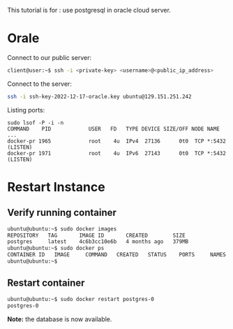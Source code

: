 This tutorial is for : use postgresql in oracle cloud server.

# Orale

Connect to our public server:

```bash
client@user:~$ ssh -i <private-key> <username>@<public_ip_address>
```

Connect to the server:

```bash
ssh -i ssh-key-2022-12-17-oracle.key ubuntu@129.151.251.242
```

Listing ports:

```
sudo lsof -P -i -n
COMMAND    PID            USER   FD   TYPE DEVICE SIZE/OFF NODE NAME
...
docker-pr 1965            root    4u  IPv4  27136      0t0  TCP *:5432 (LISTEN)
docker-pr 1971            root    4u  IPv6  27143      0t0  TCP *:5432 (LISTEN)
```

# Restart Instance

## Verify running container

```bash
ubuntu@ubuntu:~$ sudo docker images
REPOSITORY   TAG       IMAGE ID       CREATED        SIZE
postgres     latest    4c6b3cc10e6b   4 months ago   379MB
ubuntu@ubuntu:~$ sudo docker ps
CONTAINER ID   IMAGE     COMMAND   CREATED   STATUS    PORTS     NAMES
ubuntu@ubuntu:~$ 
```

## Restart container

```bash
ubuntu@ubuntu:~$ sudo docker restart postgres-0
postgres-0
```

**Note:** the database is now available.